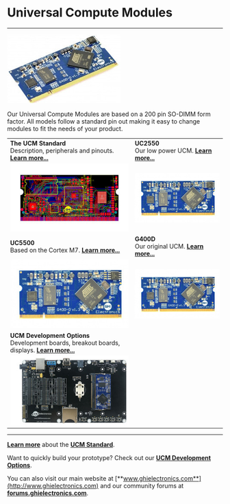# Universal Compute Modules
---
![G400D](../images/g400d_noborder.jpg)

Our Universal Compute Modules are based on a 200 pin SO-DIMM form factor.  All models follow a standard pin out making it easy to change modules to fit the needs of your product.

|  |  |
|--|--|
| **The UCM Standard** </br> Description, peripherals and pinouts. [**Learn more...**](standard.md) | **UC2550** </br> Our low power UCM. [**Learn more...**](uc2550.md) |
| [![UCM SOM](images/som.jpg)](standard.md) | [![G400D](images/g400d.jpg)](uc2550.md) |
| **UC5500** </br> Based on the Cortex M7. [**Learn more...**](uc5550.md) | **G400D** </br> Our original UCM. [**Learn more...**](g400d.md) |
| [![G400D](images/g400d.jpg)](uc5550.md) | [![G400D](images/g400d.jpg)](g400d.md) |
| **UCM Development Options** </br> Development boards, breakout boards, displays. [**Learn more...**](development-options.md) |  |
| [![G400 Dev Board](images/ucm_dev_board.jpg)](development-options.md) |  |

***

[**Learn more**](standard.md) about the [**UCM Standard**](standard.md).

Want to quickly build your prototype?  Check out our [**UCM Development Options**](development-options.md).

You can also visit our main website at [**www.ghielectronics.com**](http://www.ghielectronics.com) and our community forums at [**forums.ghielectronics.com**](https://forums.ghielectronics.com/).
